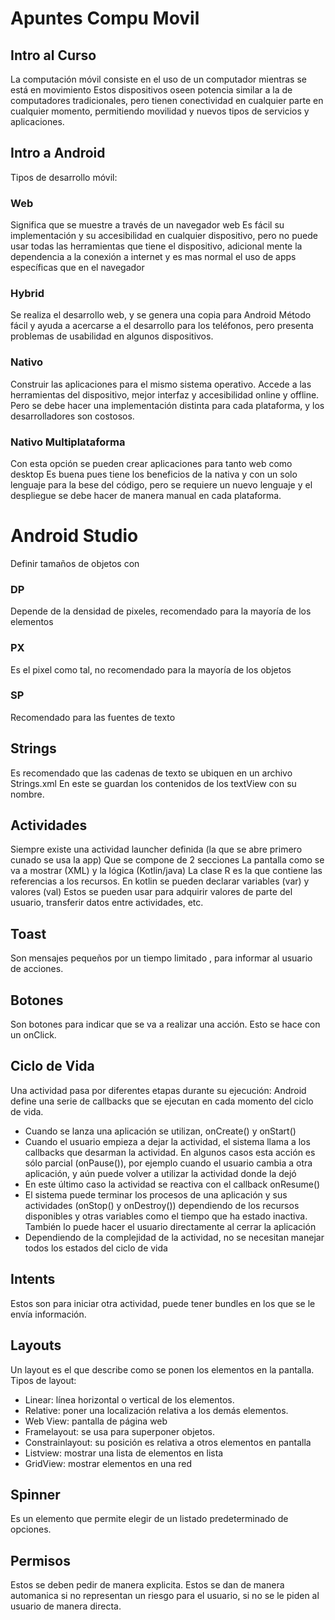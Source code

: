 
# Apuntes Compu Movil
## Intro al Curso
La computación móvil consiste en el uso de un computador mientras se está en movimiento
Estos dispositivos oseen potencia similar a la de computadores tradicionales, pero tienen conectividad en cualquier parte en cualquier momento, permitiendo movilidad y nuevos tipos de servicios y aplicaciones.
## Intro a Android
Tipos de desarrollo móvil:
### Web
Significa que se muestre a través de un navegador web
Es fácil su implementación y su accesibilidad en cualquier dispositivo, pero no puede usar todas las herramientas que tiene el dispositivo, adicional mente la dependencia a la conexión a internet y es mas normal el uso de apps específicas que en el navegador
### Hybrid
Se realiza el desarrollo web, y se genera una copia para Android
Método fácil y ayuda a acercarse a el desarrollo para los teléfonos, pero presenta problemas de usabilidad en algunos dispositivos.
### Nativo
Construir las aplicaciones para el mismo sistema operativo.
Accede a las herramientas del dispositivo, mejor interfaz y accesibilidad online y offline. Pero se debe hacer una implementación distinta para cada plataforma, y los desarrolladores son costosos.
### Nativo Multiplataforma
Con esta opción se pueden crear aplicaciones para tanto web como desktop
Es buena pues tiene los beneficios de la nativa y con un solo lenguaje para la bese del código, pero se requiere un nuevo lenguaje y el despliegue se debe hacer de manera manual en cada plataforma.
# Android Studio
Definir tamaños de objetos con
### DP
Depende de la densidad de pixeles, recomendado para la mayoría de los elementos
### PX
Es el pixel como tal, no recomendado para la mayoría de los objetos 
### SP
Recomendado para las fuentes de texto
## Strings
Es recomendado que las cadenas de texto se ubiquen en un archivo Strings.xml
En este se guardan los contenidos de los textView con su nombre.
## Actividades
Siempre existe una actividad launcher definida (la que se abre primero cunado se usa la app)
Que se compone de 2 secciones La pantalla como se va a mostrar (XML) y la lógica (Kotlin/java)
La clase R es la que contiene las referencias a los recursos.
En kotlin se pueden declarar variables (var) y valores (val)
Estos se pueden usar para adquirir valores de parte del usuario, transferir datos entre actividades, etc.
## Toast
Son mensajes pequeños por un tiempo limitado , para informar al usuario de acciones.
## Botones
Son botones para indicar que se va a realizar una acción. Esto se hace con un onClick.
## Ciclo de Vida
Una actividad pasa por diferentes etapas durante su ejecución:
Android define una serie de callbacks que se ejecutan en cada momento del ciclo de vida.
- Cuando se lanza una aplicación se utilizan, onCreate() y onStart() 
- Cuando el usuario empieza a dejar la actividad, el sistema llama a los callbacks que desarman la actividad. En algunos casos esta acción es sólo parcial (onPause()), por ejemplo cuando el usuario cambia a otra aplicación, y aún puede volver a utilizar la actividad donde la dejó 
- En este último caso la actividad se reactiva con el callback onResume() 
- El sistema puede terminar los procesos de una aplicación y sus actividades (onStop() y onDestroy()) dependiendo de los recursos disponibles y otras variables como el tiempo que ha estado inactiva. También lo puede hacer el usuario directamente al cerrar la aplicación 
- Dependiendo de la complejidad de la actividad, no se necesitan manejar todos los estados del ciclo de vida
## Intents
Estos son para iniciar otra actividad, puede tener bundles en los que se le envía información.
## Layouts
Un layout es el que describe como se ponen los elementos en la pantalla.
Tipos de layout:
- Linear: línea horizontal o vertical de los elementos.
- Relative: poner una localización relativa a los demás elementos.
- Web View: pantalla de página web
- Framelayout:  se usa para superponer objetos.
- Constrainlayout: su posición es relativa a otros elementos en pantalla
- Listview: mostrar una lista de elementos en lista
- GridView: mostrar elementos en una red 
## Spinner
Es un elemento que permite elegir de un listado predeterminado de opciones.
## Permisos
Estos se deben pedir de manera explicita. Estos se dan de manera automanica si no representan un riesgo para el usuario, si no se le piden al usuario de manera directa.







